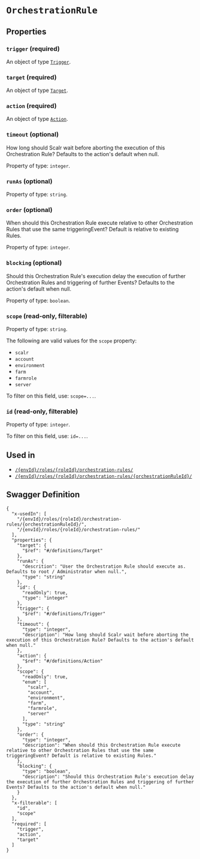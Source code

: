 # `OrchestrationRule` #







## Properties ##

### `trigger` (required) ###




An object of type [`Trigger`](./../definitions/Trigger.mkd).



### `target` (required) ###




An object of type [`Target`](./../definitions/Target.mkd).



### `action` (required) ###




An object of type [`Action`](./../definitions/Action.mkd).



### `timeout` (optional) ###

How long should Scalr wait before aborting the execution of this Orchestration Rule? Defaults to the action's default when null.


Property of type: `integer`.




### `runAs` (optional) ###




Property of type: `string`.




### `order` (optional) ###

When should this Orchestration Rule execute relative to other Orchestration Rules that use the same triggeringEvent? Default is relative to existing Rules.


Property of type: `integer`.




### `blocking` (optional) ###

Should this Orchestration Rule's execution delay the execution of further Orchestration Rules and triggering of further Events? Defaults to the action's default when null.


Property of type: `boolean`.




### `scope` (read-only, filterable) ###




Property of type: `string`.

 
The following are valid values for the `scope` property:
  + `scalr`
  + `account`
  + `environment`
  + `farm`
  + `farmrole`
  + `server`

To filter on this field, use: `scope=...`.


### `id` (read-only, filterable) ###




Property of type: `integer`.


To filter on this field, use: `id=...`.




## Used in ##

  + [`/{envId}/roles/{roleId}/orchestration-rules/`](./../rest/api/user/v1beta0/{envId}/roles/{roleId}/orchestration-rules/)
  + [`/{envId}/roles/{roleId}/orchestration-rules/{orchestrationRuleId}/`](./../rest/api/user/v1beta0/{envId}/roles/{roleId}/orchestration-rules/{orchestrationRuleId}/)

## Swagger Definition ##

    {
      "x-usedIn": [
        "/{envId}/roles/{roleId}/orchestration-rules/{orchestrationRuleId}/", 
        "/{envId}/roles/{roleId}/orchestration-rules/"
      ], 
      "properties": {
        "target": {
          "$ref": "#/definitions/Target"
        }, 
        "runAs": {
          "descrition": "User the Orchestration Rule should execute as. Defaults to root / Administrator when null.", 
          "type": "string"
        }, 
        "id": {
          "readOnly": true, 
          "type": "integer"
        }, 
        "trigger": {
          "$ref": "#/definitions/Trigger"
        }, 
        "timeout": {
          "type": "integer", 
          "description": "How long should Scalr wait before aborting the execution of this Orchestration Rule? Defaults to the action's default when null."
        }, 
        "action": {
          "$ref": "#/definitions/Action"
        }, 
        "scope": {
          "readOnly": true, 
          "enum": [
            "scalr", 
            "account", 
            "environment", 
            "farm", 
            "farmrole", 
            "server"
          ], 
          "type": "string"
        }, 
        "order": {
          "type": "integer", 
          "description": "When should this Orchestration Rule execute relative to other Orchestration Rules that use the same triggeringEvent? Default is relative to existing Rules."
        }, 
        "blocking": {
          "type": "boolean", 
          "description": "Should this Orchestration Rule's execution delay the execution of further Orchestration Rules and triggering of further Events? Defaults to the action's default when null."
        }
      }, 
      "x-filterable": [
        "id", 
        "scope"
      ], 
      "required": [
        "trigger", 
        "action", 
        "target"
      ]
    }
